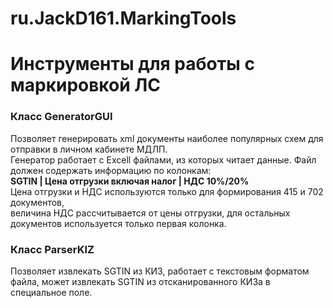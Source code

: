 # ru.JackD161.MarkingTools
<H1>Инструменты для работы с маркировкой ЛС</H1>

<H3>Класс GeneratorGUI</H3>
Позволяет генерировать xml документы наиболее популярных схем для отправки в личном кабинете МДЛП.<br>
Генератор работает с Excell файлами, из которых читает данные. Файл должен содержать информацию по колонкам:<br>
<B>SGTIN | Цена отгрузки включая налог | НДС 10%/20%</B><br>
Цена отгрузки и НДС используются только для формирования 415 и 702 документов,<br>
величина НДС рассчитывается от цены отгрузки, для остальных документов используется только первая колонка.

<H3>Класс ParserKIZ</H3>
Позволяет извлекать SGTIN из КИЗ, работает с текстовым форматом файла, может извлекать SGTIN из отсканированного КИЗа в специальное поле.
